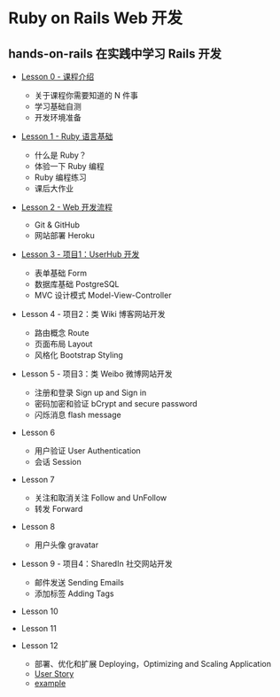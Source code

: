 # Ruby on Rails Web 开发

## hands-on-rails 在实践中学习 Rails 开发

* [Lesson 0 - 课程介绍](0-intro.md)
  - 关于课程你需要知道的 N 件事
  - 学习基础自测
  - 开发环境准备

* [Lesson 1 - Ruby 语言基础](1-ruby-basic.md)
  - 什么是 Ruby？
  - 体验一下 Ruby 编程
  - Ruby 编程练习
  - 课后大作业

* [Lesson 2 - Web 开发流程](2-web-dev-basic.md)
  - Git & GitHub
  - 网站部署 Heroku 

* [Lesson 3 - 项目1：UserHub 开发](3-userhub-dev.md)
  - 表单基础 Form 
  - 数据库基础 PostgreSQL
  - MVC 设计模式 Model-View-Controller

* Lesson 4 - 项目2：类 Wiki 博客网站开发
  - 路由概念 Route 
  - 页面布局 Layout 
  - 风格化 Bootstrap Styling
  
* Lesson 5 - 项目3：类 Weibo 微博网站开发
  - 注册和登录 Sign up and Sign in
  - 密码加密和验证 bCrypt and secure password
  - 闪烁消息 flash message 

* Lesson 6 
  - 用户验证 User Authentication
  - 会话 Session

* Lesson 7 
  - 关注和取消关注 Follow and UnFollow
  - 转发 Forward

* Lesson 8 
  - 用户头像 gravatar

* Lesson 9 - 项目4：SharedIn 社交网站开发
  - 邮件发送 Sending Emails
  - 添加标签 Adding Tags

* Lesson 10 


* Lesson 11 


* Lesson 12 
  - 部署、优化和扩展 Deploying，Optimizing and Scaling Application
  - [User Story](http://www.mountaingoatsoftware.com/agile/user-stories)
  - [example](https://www.pivotaltracker.com/s/projects/646869)



